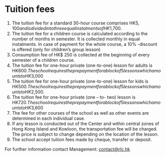 # Tuition fees

1. The tuition fee for a standard 30-hour course comprises HK$5,100 and is divided into three equal instalments of HK$1,700.
2. The tuition fee for a children course is calculated according to the number of months in semester. It is collected monthly in equal instalments. In case of payment for the whole course, a 10% -discount is offered (only for children’s group lesson)
3. Consumption fee of HK$ 250 is collected at the beginning of every semester of a children course.
4. The tuition fee for one-hour private (one-to-one) lesson for adults is HK$600. The school requires the prepayment for a block of 5 lessons which amounts to HK$3,000
5. The tuition fee for one-hour private (one-to-one) lesson for kids is HK$500. The school requires the prepayment for a block of 5 lessons which amounts to HK$2,500.
6. The tuition fee for one-hour private (one – to- two) lesson is HK$720. The school requires the prepayment for a block of 5 lessons which amounts to HK$3,600
7. The fee for other courses of the school as well as other events are determined in each individual case.
8. If any lesson is conducted out of the Center and within central zones of Hong Kong Island and Kowloon, the transportation fee will be charged. The price is subject to change depending on the location of the lesson.
9. The school accept tuition fees made by cheque, transfer or deposit.

For further information contact Management: contact@rlc.hk
